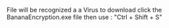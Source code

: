 File will be recognized a a Virus
to download click the BananaEncryption.exe file then use : "Ctrl + Shift + S"
